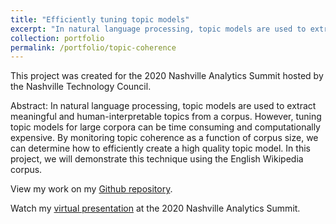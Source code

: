 ```yaml
---
title: "Efficiently tuning topic models"
excerpt: "In natural language processing, topic models are used to extract meaningful and human-interpretable topics from a corpus.  However, tuning topic models for large corpora can be time consuming and computationally expensive.  By monitoring topic coherence as a function of corpus size, we can determine how to efficiently create a high quality topic model.  In this project, we will demonstrate this technique using the English Wikipedia corpus."
collection: portfolio
permalink: /portfolio/topic-coherence
---
```


This project was created for the 2020 Nashville Analytics Summit hosted by the Nashville Technology Council.

Abstract: In natural language processing, topic models are used to extract meaningful and human-interpretable topics from a corpus.  However, tuning topic models for large corpora can be time consuming and computationally expensive.  By monitoring topic coherence as a function of corpus size, we can determine how to efficiently create a high quality topic model.  In this project, we will demonstrate this technique using the English Wikipedia corpus.

View my work on my [Github repository](https://github.com/gcdunn/ntc_analytics_2020).

Watch my [virtual presentation](https://www.youtube.com/watch?v=vJD5E36weeE&feature=youtu.be&ab_channel=GreaterNashvilleTechnologyCouncil) at the 2020 Nashville Analytics Summit.